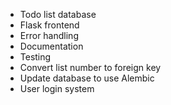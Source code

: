 - Todo list database
- Flask frontend
- Error handling
- Documentation
- Testing
- Convert list number to foreign key
- Update database to use Alembic
- User login system
